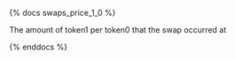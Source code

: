{% docs swaps_price_1_0 %}

The amount of token1 per token0 that the swap occurred at

{% enddocs %}